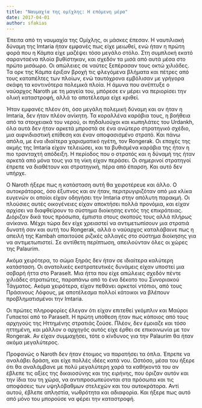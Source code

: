 ```yaml
---
title: "Ναυμαχία της ομίχλης: Η επόμενη μέρα"
date: 2017-04-01
author: sfakias
---
```


Έπειτα από τη ναυμαχία της Ομίχλης, οι μάσκες έπεσαν. Η ναυτιλιακή δύναμη της
Imtaria ήταν εμφανές πως είχε μειωθεί, ενώ ήταν η πρώτη φορά που η Κάμπα είχε
μαζέψει τόσο μεγάλο στόλο. Στη συμπλοκή εκατό σαρανταένα πλοία βυθίστηκαν, και
σχεδόν τα μισά από αυτά μέσα στο πρώτο μισάωρο. Οι απώλειες σε ναύτες
ξεπέρασαν τους οκτώ χιλιάδες. Τα ορκ της Κάμπα έριξαν βροχή τις φλεγόμενα
βλήματα και πέτρες από τους καταπέλτες των πλοίων, ενώ ταυτόχρονα εμβόλισαν με
γρήγορα σκάφη τα κοντινότερα πολεμικά πλοία. Η άμυνα που ανέπτυξε ο ναύαρχος
Naroth με τη μαγεία του, μπόρεσε εν μέρει να περιορίσει την ολική καταστροφή,
αλλά το αποτέλεσμα είχε κριθεί.

Ήταν εμφανές πλέον ότι, όσο μεγάλη πολεμική δύναμη και αν ήταν η Imtaria, δεν
ήταν πλέον ανίκητη. Τα κοραλλένα καράβια τους, η βοήθεια από τα στοιχειακά του
νερού, οι πηδαλιούχοι και κωπηλάτες του Urdankh, όλα αυτά δεν ήταν αρκετά
μπροστά σε ένα ανώτερο στρατηγικό σχέδιο, μια αιφνιδιαστική επίθεση και έναν
αποφασισμένο στρατό. Και πάνω απόλα, με ένα ιδιαίτερα χαρισματικό ηγέτη, τον
Rongerak. Οι εποχές της ακμής της Imtaria είχαν τελειώσει, και τα βυθισμένα
καράβια της ήταν η πιο τρανταχτή απόδειξη. Η περίοδος που ο στρατός και η
δύναμή της ήταν αρκετά από μόνα τους για τη νίκη είχαν περάσει. Οι σημερινοί
στρατηγοί έπρεπε να διαθέτουν και στρατηγική, πέρα από έπαρση. Και αυτό δεν
υπήρχε.

Ο Naroth ήξερε πως η κατάσταση αυτή θα χειροτέρευε και άλλο. Ο αυτοκράτορας,
όσο έξυπνος και αν ήταν, περιτρυγιριζόταν από μια κλίκα ευγενών οι οποίοι
είχαν οδηγήσει την Imtaria στην απόλυτη παρακμή. Οι πλούσιες αυτές οικογένειες
είχαν αποκτήσει πολλά προνόμια, και είχαν αρχίσει να διαφθείρουν το σύστημα
διοίκησης εντός της επικράτειας. Διόριζαν δικά τους πρόσωπα, έμπιστα στους
σκοπούς τους αλλά πλήρως ανίκανα. Μέχρι τώρα δεν είχε χρειαστεί να
αντιμετωπίσουν μια στρατιά δυνατή σαν και αυτή του Rongerak, αλλά o ναύαρχος
καταλάβαινε πως η απειλή της Kambah απαιτούσε ριζικές αλλαγές στο σύστημα
διοίκησης για να αντιμετωπιστεί. Σε αντίθετη περίπτωση, απειλούνταν όλες οι
χώρες της Palaurim.

Ακόμα χειρότερα, το σώμα ξηράς δεν ήταν σε ιδιαίτερα καλύτερη κατάσταση. Οι
ανατολικές εκστρατευτικές δυνάμεις είχαν υποστεί μια σοβαρή ήττα στο Paraselt.
Μια ήττα που είχε απώλειες σχεδόν πέντε χιλιάδες στρατιώτες, παραπάνω από το
ένα δέκατο του Συνοριακού Τάγματος. Ακόμα χειρότερα, είχαν πεθάνει αρκετοί
ντόπιοι, από τους Πράσινους Λόφους, με αποτέλεσμα πολλοί κάτοικοι να βλέπουν
προβληματισμένοι την Imtaria.

Οι πρώτες πληροφορίες έλεγαν ότι είχαν επιτεθεί γκόμπλιν και Μαύροι Γυπαετοί
από το Paraselt. Η πρώτη υπόθεση ήταν πως κάποιος από τους αρχηγούς της
Ηττημένης στρατιάς ζούσε. Πλέον, δεν έμοιαζε και τόσο ηττημένη, και μάλλον ο
αρχηγός αυτός είχε έρθει σε επικοινωνία με τον Rongerak. Αν είχαν συμμαχήσει,
τότε ο κίνδυνος για την Palaurim θα ήταν ακόμα μεγαλύτερος.

Προφανώς ο Naroth δεν ήταν έτοιμος να παρατήσει τα όπλα. Έπρεπε να αναλάβει
δράση, και είχε πολλές ιδέες κατά νου. Ωστόσο, μέσα του ήξερε ότι θα
αναλάμβανε με πολύ μεγαλύτερη χαρά τα καθήκοντά του αν έβλεπε τις αξίες της
δικαιοσύνης και της ειρήνης, που όριζαν αυτόν και την ίδια του τη χώρα, να
αντιπροσωπεύονται στα πρόσωπα και τις αποφάσεις των υψηλόβαθμων στελεχών και
του αυτοκράτορα. Αντί αυτού, έβλεπε απληστία, νωθρότητα και αδιαφορία. Και
ήξερε πως αυτό από μόνο του μπορούσε να φέρει την καταστροφή.

